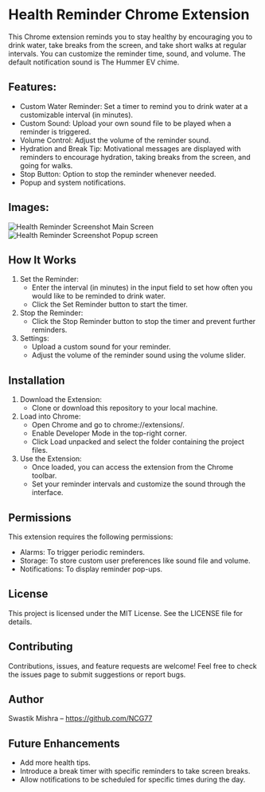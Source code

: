 # Health Reminder Chrome Extension
This Chrome extension reminds you to stay healthy by encouraging you to drink water, take breaks from the screen, and take short walks at regular intervals. You can customize the reminder time, sound, and volume. The default notification sound is The Hummer EV chime.

## Features:
- Custom Water Reminder: Set a timer to remind you to drink water at a customizable interval (in minutes).
- Custom Sound: Upload your own sound file to be played when a reminder is triggered.
- Volume Control: Adjust the volume of the reminder sound.
- Hydration and Break Tip: Motivational messages are displayed with reminders to encourage hydration, taking breaks from the screen, and going for walks.
- Stop Button: Option to stop the reminder whenever needed.
- Popup and system notifications.

## Images:
![Health Reminder Screenshot Main Screen](https://github.com/user-attachments/assets/c574ec2f-65da-4909-9e59-e251c35621b7)
![Health Reminder Screenshot Popup screen](https://github.com/user-attachments/assets/1817f934-79c8-47bf-aa06-9428360d69ae)


## How It Works
1. Set the Reminder:
    - Enter the interval (in minutes) in the input field to set how often you would like to be reminded to drink water.
    - Click the Set Reminder button to start the timer.
2. Stop the Reminder:
    - Click the Stop Reminder button to stop the timer and prevent further reminders.
3. Settings:
    - Upload a custom sound for your reminder.
    - Adjust the volume of the reminder sound using the volume slider.

## Installation
1. Download the Extension:
    - Clone or download this repository to your local machine.
2. Load into Chrome:
    - Open Chrome and go to chrome://extensions/.
    - Enable Developer Mode in the top-right corner.
    - Click Load unpacked and select the folder containing the project files.
3. Use the Extension:
    - Once loaded, you can access the extension from the Chrome toolbar.
    - Set your reminder intervals and customize the sound through the interface.

## Permissions
This extension requires the following permissions:

- Alarms: To trigger periodic reminders.
- Storage: To store custom user preferences like sound file and volume.
- Notifications: To display reminder pop-ups.

## License
This project is licensed under the MIT License. See the LICENSE file for details.

## Contributing
Contributions, issues, and feature requests are welcome! Feel free to check the issues page to submit suggestions or report bugs.

## Author
Swastik Mishra – https://github.com/NCG77

## Future Enhancements
- Add more health tips.
- Introduce a break timer with specific reminders to take screen breaks.
- Allow notifications to be scheduled for specific times during the day.
